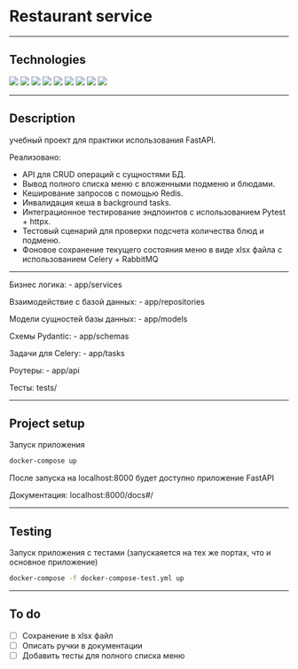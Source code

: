 # Restaurant service

---

## Technologies
[<img src="https://img.shields.io/badge/Python-3776AB?style=for-the-badge&logo=python&logoColor=white"/>](https://docs.python.org/3.11/)
[<img src="https://img.shields.io/badge/FastAPI-009688?style=for-the-badge&logo=fastapi&logoColor=white"/>](https://fastapi.tiangolo.com)
[<img src="https://img.shields.io/badge/sqlalchemy-CC2927?style=for-the-badge"/>](https://www.sqlalchemy.org)
[<img src="https://img.shields.io/badge/pytest-0A9EDC?style=for-the-badge&logo=pytest&logoColor=white"/>](https://docs.pytest.org/en/7.4.x/)
[<img src="https://img.shields.io/badge/postgresql-4169E1?style=for-the-badge&logo=postgresql&logoColor=white"/>](https://www.postgresql.org)
[<img src="https://img.shields.io/badge/redis-DC382D?style=for-the-badge&logo=redis&logoColor=white"/>](https://redis.io)
[<img src="https://img.shields.io/badge/celery-37814A?style=for-the-badge&logo=celery&logoColor=white"/>](https://docs.celeryq.dev/en/stable/)
[<img src="https://img.shields.io/badge/rabbitmq-FF6600?style=for-the-badge&logo=rabbitmq&logoColor=white"/>](https://www.rabbitmq.com)
[<img src="https://img.shields.io/badge/docker-2496ED?style=for-the-badge&logo=docker&logoColor=white"/>](https://www.docker.com)

---

## Description
учебный проект для практики использования FastAPI.

Реализовано:
- API для CRUD операций с сущностями БД.
- Вывод полного списка меню с вложенными подменю и блюдами.
- Кеширование запросов с помощью Redis.
- Инвалидация кеша в background tasks.
- Интеграционное тестирование эндпоинтов с использованием Pytest + httpx.
- Тестовый сценарий для проверки подсчета количества блюд и подменю.
- Фоновое сохранение текущего состояния меню в виде xlsx файла с использованием Celery + RabbitMQ

---

Бизнес логика: - app/services

Взаимодействие с базой данных: - app/repositories

Модели сущностей базы данных: - app/models

Схемы Pydantic: - app/schemas

Задачи для Celery: -  app/tasks

Роутеры: - app/api

Тесты: tests/

---

## Project setup

Запуск приложения
```sh
docker-compose up
```
После запуска на localhost:8000 будет доступно приложение FastAPI

Документация: localhost:8000/docs#/

---

## Testing

Запуск приложения с тестами (запускаяется на тех же портах, что и основное приложение)
```sh
docker-compose -f docker-compose-test.yml up
```

---

## To do
- [ ] Сохранение в xlsx файл
- [ ] Описать ручки в документации
- [ ] Добавить тесты для полного списка меню
